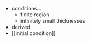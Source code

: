 - conditions...
    - finite region
    - infinitely small thicknesses
- derived
- [[initial condition]]
